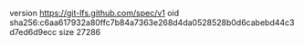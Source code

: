 version https://git-lfs.github.com/spec/v1
oid sha256:c6aa617932a80ffc7b84a7363e268d4da0528528b0d6cabebd44c3d7ed6d9ecc
size 27286
